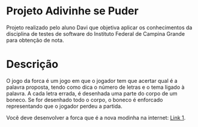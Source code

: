 # Projeto Adivinhe se Puder
Projeto realizado pelo aluno Davi que objetiva aplicar os conhecimentos da disciplina de testes de software do Instituto Federal de Campina Grande para obtenção de nota.

# Descrição 
O jogo da forca é um jogo em que o jogador tem que acertar qual é a palavra proposta, tendo como dica o número de letras e o tema ligado à palavra. A cada letra errada, é desenhada uma parte do corpo de um boneco. Se for desenhado todo o corpo, o boneco é enforcado representando que o jogador perdeu a partida. 

Você deve desenvolver a forca que é a nova modinha na internet: [Link 1](https://wordlegame.org/pt). 
